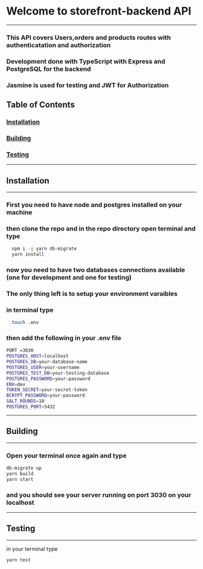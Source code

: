 # Welcome to storefront-backend API

----------------------------------------------------------------

### This API covers Users,orders and products routes with authenticatation and authorization
### Development done with TypeScript with Express and PostgreSQL for the backend
### Jasmine is used for testing and JWT for Authorization

## Table of Contents

### [Installation](#installation)
### [Building](#building)
### [Testing](#testing)

----

## Installation

--- 
### First you need to have node and postgres installed on your machine
### then clone the repo and in the repo directory open terminal and type
```bash
  npm i -g yarn db-migrate
  yarn install
```
### now you need to have two databases connections available (one for development and one for testing)

### The only thing left is to setup your environment varaibles
### in terminal type

```bash
  touch .env
```
### then add the following in your .env file
``` bash
PORT =3030
POSTGRES_HOST=localhost
POSTGRES_DB=your-database-name
POSTGRES_USER=your-username
POSTGRES_TEST_DB=your-testing-database
POSTGRES_PASSWORD=your-password
ENV=dev
TOKEN_SECRET=your-secret-token
BCRYPT_PASSWORD=your-password
SALT_ROUNDS=10
POSTGRES_PORT=5432
```
----------------------------------------------------------------

 ## Building
 
 ---

 ### Open your terminal once again and type
 
 ```bash
 db-migrate up
 yarn build
 yarn start
 ```
 ### and you should see your server running on port 3030 on your localhost

 ----------------------------------------------------------------
 
 ## Testing 
 
 ---
 
 in your terminal type 
 
 ```bash
 yarn test
 ```
